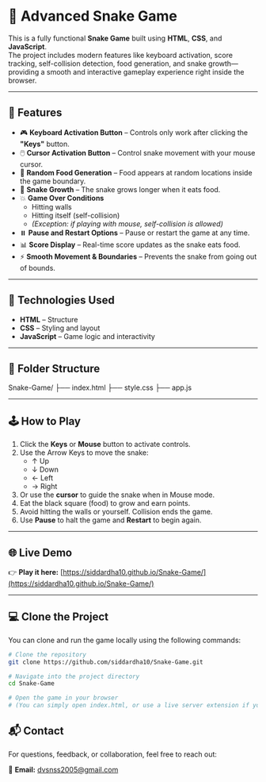 # 🐍 Advanced Snake Game

This is a fully functional **Snake Game** built using **HTML**, **CSS**, and **JavaScript**.  
The project includes modern features like keyboard activation, score tracking, self-collision detection, food generation, and snake growth—providing a smooth and interactive gameplay experience right inside the browser.

---

## 🚀 Features

- 🎮 **Keyboard Activation Button** – Controls only work after clicking the **"Keys"** button.
- 🖱️ **Cursor Activation Button** – Control snake movement with your mouse cursor.
- 🍎 **Random Food Generation** – Food appears at random locations inside the game boundary.
- 🐍 **Snake Growth** – The snake grows longer when it eats food.
- 💥 **Game Over Conditions**
  - Hitting walls
  - Hitting itself (self-collision)
  - *(Exception: if playing with mouse, self-collision is allowed)*
- ⏸️ **Pause and Restart Options** – Pause or restart the game at any time.
- 📊 **Score Display** – Real-time score updates as the snake eats food.
- ⚡ **Smooth Movement & Boundaries** – Prevents the snake from going out of bounds.

---

## 🧱 Technologies Used

- **HTML** – Structure  
- **CSS** – Styling and layout  
- **JavaScript** – Game logic and interactivity

---

## 📂 Folder Structure
  Snake-Game/
├── index.html
├── style.css
├── app.js

---

## 🕹️ How to Play

1. Click the **Keys** or **Mouse** button to activate controls.
2. Use the Arrow Keys to move the snake:
   - ↑ Up
   - ↓ Down
   - ← Left
   - → Right
3. Or use the **cursor** to guide the snake when in Mouse mode.
4. Eat the black square (food) to grow and earn points.
5. Avoid hitting the walls or yourself. Collision ends the game.
6. Use **Pause** to halt the game and **Restart** to begin again.

---

## 🌐 Live Demo

👉 **Play it here:** [https://siddardha10.github.io/Snake-Game/](https://siddardha10.github.io/Snake-Game/)

---

## 💻 Clone the Project

You can clone and run the game locally using the following commands:

```bash
# Clone the repository
git clone https://github.com/siddardha10/Snake-Game.git

# Navigate into the project directory
cd Snake-Game

# Open the game in your browser
# (You can simply open index.html, or use a live server extension if you're using VS Code)
```
## 📬 Contact

For questions, feedback, or collaboration, feel free to reach out:

📧 **Email:** dvsnss2005@gmail.com
